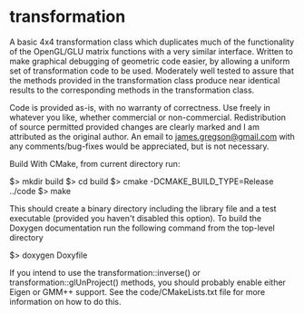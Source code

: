 transformation
==============

A basic 4x4 transformation class which duplicates much of the functionality of the OpenGL/GLU matrix functions with a very similar interface.  Written to make graphical debugging of geometric code easier, by allowing a uniform set of transformation code to be used. Moderately well tested to assure that the methods provided in the transformation class produce near identical results to the corresponding methods in the transformation class.

Code is provided as-is, with no warranty of correctness.  Use freely in whatever you like, whether commercial or non-commercial. Redistribution of source permitted provided changes are clearly marked and I am attributed as the original author.  An email to james.gregson@gmail.com with any comments/bug-fixes would be appreciated, but is not necessary.

Build With CMake, from current directory run:

$> mkdir build
$> cd build
$> cmake -DCMAKE_BUILD_TYPE=Release ../code 
$> make

This should create a binary directory including the library file and a test executable (provided you haven't disabled this option). To build the Doxygen documentation run the following command from the top-level directory

$> doxygen Doxyfile

If you intend to use the transformation::inverse() or transformation::glUnProject() methods, you should probably enable either Eigen or GMM++ support. See the code/CMakeLists.txt file for more information on how to do this.